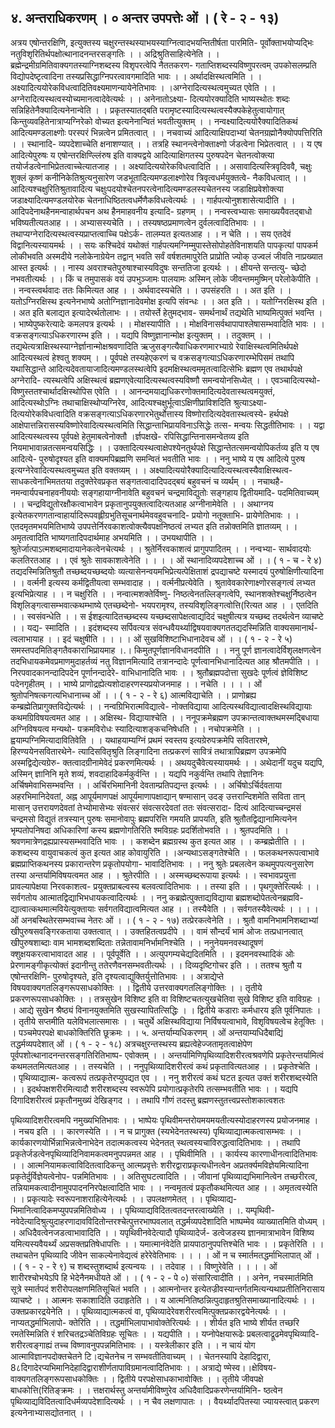 ## ४. अन्तराधिकरणम् । ० अन्तर उपपत्तेः ओं । ( रे - २ - १३)
अत्रय एषोन्तरक्षिणि, इत्युक्तस्य चक्षुरन्तस्थस्याभयस्याग्नित्वादभयन्तितीर्षता पारमिति-
पूर्वोक्ताभयोप्यद्भिः नतुविशृरितिर्थपक्षोत्थानादनन्तरसङ्गतिः । ।
अद्रिश्रुतिसाहित्येनेति । । ब्रह्मेन्द्रमीग्रमितिवाक्यगतस्याग्निशब्दस्य विशृपरत्वेपि नैततकरण-
गताप्तिशब्दस्यविष्णुपरत्वम् उपकोसलम्प्रति विद्योपदेष्टृत्वादिना तस्यप्रसिद्धाग्निपरत्वावगमादिति
भावः । । अर्थादक्षिस्थत्वमिति । । अक्ष्यादित्ययोरेकविधत्वादितिवक्ष्यमाणन्यायेनेतिभावः । ।अग्नेरादित्यस्थत्वमुच्यत एवेति । । अग्नेरादित्यस्थत्वस्योच्यमानत्वादेवेत्यर्थः । । अनेनातोऽक्ष्या-
दित्ययोरक्यादिति भाष्यस्थोतः शब्दः सन्निहितेनैक्यादित्यनेनान्वेति । । प्रकृतस्यातद्बति
परामृष्टस्यादित्यस्थत्वस्यैक्पकेहेतुत्वायोगात् किन्तुव्यवहितेनात्राप्यग्निरेको वोच्यत इत्यनेनान्वितं
भवतीत्युक्तम् । । नन्वक्ष्यादित्ययोरैक्यादितिकथं आदित्यमण्डलाक्ष्णोः परस्परं भिन्नत्वेन
प्रमितत्वात् । । नचवाच्यं आदित्याक्षिपदाभ्यां चेतनग्रह्मोनैक्योपपत्तिरिति । । स्थानादि-
व्यपदेशाच्चेति क्षनाशण्यात् । । तत्रहि स्थानन्त्वेनोक्ताक्ष्णो र्जडत्वेना भिप्रेतत्वात् । । य एष
आदित्येपुरुषः य एषोन्तरक्षिण्ल्लिंरुष इति वाक्यद्वये आदित्याक्षिगतस्य पुरुषपदेन चेतनत्वोक्त्या
तयोर्जडत्वेनाभिप्रेतत्वाच्चेत्यातजाह । । अक्ष्यादित्ययोरेकविधत्वादिति । । असावादित्यस्त्रिवृदिववै,
चक्षुः शुक्लं कृष्णं कनीनिकेतिश्रुत्यनुसारेण जडभूतादित्यमण्डलाक्ष्णोरेव त्रिवृत्वधर्मयुक्तत्वे-
नैकविधत्वात् । । आदित्यश्चक्षुरितिश्रुतावादित्य चक्षुःपदयोश्चेतनपरत्वेनादित्यमण्डलस्यचेतनस्य
जडाक्षिप्रवेशोक्त्या जडाक्ष्यादित्यमण्डलयोरेक चेतनाधिष्ठितत्वधर्मेणैकविधत्वेत्यर्थः । ।
गार्हपत्योनुशशासेत्यादीति । । आदिपदेनाथहैनमन्वाहार्थपचन अथ हैनमाहवनीय इत्यादि-
ग्रहणम् । । नन्वस्त्वभ्यासः समाख्ययैवतद्बाधो भविष्यतीत्यतआह । । अभ्यासस्यचेति । ।
तस्यषष्ठप्रमाणत्वेन दुर्वलत्वादितिभावः । । तथाप्यग्नेरादित्यस्थत्वस्यप्राप्तत्वाच्चि पक्षेऽर्क-
तालम्यत इत्यतआह । । न चेति । । सय एतदेवं विद्वानित्यस्यायमर्थः । । सयः कश्चिदेवं यथोक्तं
गार्हपत्यमग्निम्मुपास्तेसोपोहतेविनाशयति पापकृत्यां पापकर्म लोकीभवति अस्मदीये
नलोकेनाग्रेयेन तद्वान् भवति सर्वं वर्षशतमापुरेति प्राप्रोति ज्योक् उज्वलं जीवति नाप्रख्यात
आस्त इत्यर्थः । । नास्य अवराश्चतेपुरुषाश्चास्यविदुषः सन्ततिजा इत्यर्थः । । क्षीयन्ते सन्तत्यु-
च्छेदो नभवतीत्यर्थः । । किं च तमुपासकं वयं उपभुञ्जामः पालयामः अस्मिन् लोके
जीवन्तममुष्मिन् परेलोकेपीति । । नन्वस्त्वर्थवादः ततः किमित्यत आह । । अर्थवादस्यचेति । ।
उपसंहरति । । अत इति । । यतोऽग्निरक्षिस्थ इत्यनेनभाष्ये अतोग्निज्ञानादेवमोक्ष इत्यपि संवन्धः । ।
अत इति । । यतोग्निरक्षिस्थ इति । । अत इति बलाद्यत इत्यादेरर्थतोलाभः । । तयोर्स्ते हेतुमद्भाव-
समर्थनार्थं तद्यथेति भाष्यमित्पुक्तं भवन्ति । । भाष्येपुष्करेत्यादेः कमलपत्र इत्यर्थः । ।
मोक्षस्यापीति । । मोक्षविनासर्वथापापाश्लेषासम्भवादिति भावः । । वक्रसङ्गत्याऽधिकरणारम्भ इति । ।
यद्यपि विष्णुज्ञानान्मोक्ष इत्युक्तम् । । तदुक्तम् । । तद्यथेत्यत्राक्षिस्थस्याग्नेर्ज्ञानान्मोक्षश्रवणादिति
ऋजुसङ्गत्यैवाधिकरणमारभ्याग्रे रेवाक्षिस्थत्वमितिर्थपक्षे आदित्यस्थत्वं हेश्वतु शक्यम् । ।
पूर्वपक्षे तस्यहेएकरणं च वक्रसङ्गत्याऽधिकरणारम्भेपिसमं तथापि यथासिद्धान्ते आदित्यदेवतायाजादित्यमण्डलस्थत्वेपि इदमक्षिस्थत्वममृतत्वादित्सेभिः ब्रह्मण एव तथार्थपक्षे अग्नेरादि-
त्यस्थत्वेपि अक्षिस्थत्वं ब्रह्मणएवेत्यादित्यस्थत्वस्यविष्णौ समन्वयोनसिध्येत् । । एवञ्चादित्यस्थो-
विष्णुस्ततश्चार्थादक्षिस्थोपिस एवेति । । आनन्दमयाद्यधिकरणोक्तमादित्यदेवतास्थत्वमयुक्तं,
आदित्यस्थोऽग्निः तथाचाक्षिस्थोप्यग्निरेव, आदित्यश्चक्षुर्भूत्वाऽक्षिणीप्राविशदिति श्रुत्याऽक्ष्या-
दित्ययोरेकविधत्वादिति वक्रसङ्गत्याऽधिकरणारभेतुर्थोत्तास्य विष्णोरादित्यदेवतास्थत्वस्ये-
हर्थपक्षे आक्षेपात्तन्निरासस्यविष्णोरेवादित्यस्थत्वमिति सिद्धान्ताभिप्रायविनाऽसिद्धेः तत्स-
मन्वयः सिद्धतीतिभावः । । यद्वा आदित्यस्थत्वस्य पूर्वपक्षे हेतुमाबत्वेनोक्तौ ।र्ज्ञपक्षखे-
रपिसिद्धान्तिनासमन्वेतव्य इति नियमाभावान्नतत्समन्वयसिद्धिः । ।
उक्तादित्यस्थत्वाक्षेपश्येनतुर्थपक्षे सिद्धान्तेतत्समन्वयोपिकर्तव्य इति य एष आदित्ये-
पुरुषोदृश्यत इति वाक्यमपिब्रह्मणि समन्वितं भवतीति भावः । । ननु भाष्ये य एष आदित्ये पुरुष
इत्यग्नेरेवादित्यस्थत्वमुच्यत इति वक्तव्यम् । । अक्ष्यादित्ययोरैक्यादित्यादित्यस्थत्वस्यैवाक्षिस्थत्व-
साधकत्वेनाभिमततया तदुक्तेरेवप्रकृत सङ्गतत्वादादिपदद्बयं बहुवचनं च व्यर्थम् । । नचाथहै-
नमन्वार्यपचनाहवनीययोः सङ्गहायाग्नीनावेति बहुवचनं चन्द्रमाविद्युतोः सङ्गहाय द्वितीयमादि-
पदमितिवाच्यम् । । चन्द्रविद्युतोरक्षौकत्वाभावेन प्रकृतानुपयुक्तत्वादित्यतआह अग्नीनामेवेति । ।
अथाग्नय इत्येतकरणगतान्वाहार्यादिरूपवह्लीग्रभुतिसूचनार्थमेववहुवचनादि- प्रयोगो नतूक्ताभि-
प्रायेणेतिभावः । । एतदमृतमभयमितिभाष्ये उपपत्तेर्निरवकाशत्वोक्त्यैवपक्षनिष्ठत्वं लभ्यत इति
तन्नोक्तमिति ज्ञातव्यम् । । अमृतत्वादिति भाष्यगतादिपदार्थमाह अभयमिति । । उभयथापीति । ।
श्रुतेर्जात्पाऽत्मशब्दमादायानेकत्वेनचेत्यर्थः । । श्रुतेर्निरवकाशत्वं प्रागुपपादितम् । । नन्वभ्या-
सार्थवादयोः कलतिरतआह । । एवं श्रुतेः सावकाशत्वेनेति । ।
। । ओं स्थानादिव्यपदेशाच्च ओं । । ( १ - च - रे ४)
तद्यदस्मिन्नितिश्रुतौ तच्छब्दयच्छब्दयोः व्यत्यासेनन्वयमभिप्रेत्यत्पेक्षिताशं द्रपद्याचष्टे
यस्मादयं पुरुषोक्षिणीत्यादिना । । वर्त्मनी इत्यस्य कर्मद्वितीयत्वा सम्भवादाह । । वर्त्मनीप्रत्येवेति ।
श्रुतावेवकारेणाक्ष्णोरसङ्गत्वं लभ्यत इत्यभिप्रेत्याह । । न चक्षुरिति । । नन्वात्मशक्तेर्विष्णु-
निष्ठत्वेनतल्लिङ्गत्वेपि, स्थानशक्तेश्चक्षुर्निष्ठत्वेन विशृलिङ्गत्वासम्भवात्कथम्भाष्ये एतच्छब्देनो-
भयपरामृश्य, तस्यविशृलिङ्गत्वोत्ति(रित्यत आह । । एतदिति । । स्वसंवन्धेति । । स ईशइत्यादितच्छब्दस्य यच्छब्दसापेक्षत्वाद्यदिदं चक्षुषीत्यत्र यच्छब्द तदर्थत्वेन व्याचष्टे । । यद्य-
स्मादिति । । इदंशब्दस्य सर्पिवत्यत्र संवन्धवैयर्थ्याद्विषयवाक्यगततद्यदस्मिन्निति वाक्यसमानार्थ-
त्वलाभायाह । । इदं चक्षुषीति । ।
। । ओं सुखविशिष्टाभिधानादेवच ओं । । ( १ - २ - रे ५)
समस्तपदमितिङ्गतैवकाराभिप्रायमाह ।.। किमुतपूर्णज्ञानविधानदपीति । । ननु पूर्ण
ज्ञानत्वादेर्विशृलक्षणत्वेन तदभिधायकमेवप्रमाणमुदाहर्तव्यं नतु विज्ञानमित्यादि तत्रानन्दादेः
पूर्णत्वानभिधानादित्यत आह श्रौतमपीति । । निरपवादकानन्दादिपदेन पूर्णानन्दादेरे-
वाभिधानादिति भावः । । श्रुतौब्रह्मपदोत्ता सुखदेः पूर्णत्वं ज्ञेविशिष्ट पदेनगृहीतम् । । भाष्ये
प्राणोद्रह्येत्यशोदाहरणस्यप्रयोजनमाह । । नचेति । ।
। । ओं श्रुतोपनिषत्कगत्यभिधानाच्च ओं । । ( १ - २ - रे ६)
आत्मविद्याचेति । । प्राणोब्रह्य कम्ब्रह्मेतिप्रागुक्तविद्येत्यर्थः । । नन्वग्रिभिरात्मविद्यात्वे-
नोक्तविद्याया आदित्यस्थविद्यात्वादक्षिस्थविद्यायाः कथमग्रिविषयत्वमत आह । । अक्षिस्थ-
विद्यायाश्चेति । । ननूपक्रमेब्रह्मण उपक्रान्तत्वाक्तथमस्मद्बिधाया अग्निविषयत्व मन्यथो-
पक्रमविरोधः स्यादित्याशङ्कचनिषेधति । । नचोपक्रमेति । । ह्वयाम्पग्निमित्यादावितिवेति । ।
यथाहयाम्यग्निं प्रथमं स्वस्तय इत्यग्रेरुपक्रमेपि सवितारश्मे, हिरण्ययेनसवितारथेने-
त्यादिसवितृश्रुति लिङ्गादिना तत्प्रकरणं सावित्रं तथात्रापिब्रह्मण उपक्रमेपि अस्मद्विद्येत्यग्रेरु-
क्तत्वादग्रीनामेवेदं प्रकरणमित्यर्थः । । अथयदुचैवेत्यस्यायमर्थः । । अथेदानीं यदुच यद्यपि,
अस्मिन् ज्ञानिनि मृते शव्यं, शवदाहादिकर्मकुर्वन्ति । । यद्यपि नकुर्वन्ति तथापि तेज्ञानिनः
अर्चिषमेवाभिसम्भवन्ति । । अर्चिरभिमानिनी देवताम्प्रतिपद्यन्त इत्यर्थः । । अर्चिषोऽर्चिर्दवताया
अहरभिमानिदेवतां, अह्न आपूर्यमाणपक्षं आपूर्यमाणापक्षाद्यान् षण्मासान् उदङ् उत्तरान्दिशमेति
सविता तान् मासान् उत्तरायणदेवतां तेभ्योमासेभ्यः संवत्सरं संवत्सरदेवतां ततः संवत्सरादा-
दित्यं आदित्याच्चन्द्रमसं चन्द्रमसो विद्युतं तत्रस्यान् पुरुषः समानोवापुः ब्रह्मपरित्ति गमयति
प्रापयति, इति श्रुतौतद्विद्यानामित्यनेन भृम्पतोपनिषदा अधिकारिणां कस्य ब्रह्मणोगतिरिति
श्मविग्रहः प्रदर्शितोभवति । । श्रुतपदमिति । । श्रवणमात्रेणद्रह्यप्रास्यसम्भवादिति भावः । ।
कशब्देन ब्रह्मग्रस्थ कुत इत्यत आह । । कम्ब्रह्मेतीति । । कशब्दस्य वायुवाचकत्वं कुत इत्यत आह
कोवायुरिति । ।अन्यथाऽसङ्गतेश्चेति । । फलकथनरूपत्वाभावे ब्रह्मप्राप्तिकथनस्य प्रकारान्तरेण प्रकृतोपयोगा-
भावादितिभावः । । ननु श्रुतेः प्रबलत्वेन कथमुपपत्यनुसारेण तस्या अन्तर्यामिविषयत्वमत आह
। । श्रुतेरपीति । । अस्मच्छब्दरूपाया इत्यर्थः । । स्वभावप्रयुत्ता प्रावल्यापेक्षया निरवकाशत्व-
प्रयुक्तप्राबल्वस्य बलवत्वादितिभावः । । तस्या इति । । पृथगुक्तेरित्यर्थः । । सर्वगतोय
आत्मातद्विद्याभिभधायकत्वादित्यर्थः । । ननु कब्रह्मेत्पुक्ताद्यविद्याया ब्रह्मशब्दोपेतत्वेनब्रह्मवि-
द्यात्वात्कथमात्मवियेत्युक्तायाः सर्वगतविद्यात्वमित्यत आह । । तस्यैवेति । । सर्वगतस्यैवेत्यर्थः । ।
। । ओं अनबस्थितेरसम्भवाच्च नेतरः ओं । । ( १ - २ - १७)
तत्प्रेरकत्वेनेति । । श्रुतौ वामनिभामनिशब्दाभ्यां खीपुरुषसवङ्गिरकताया उक्तत्वात् । ।
उक्तहितत्वप्रदीपे । । वामं सौन्दर्यं भामं ओजः तत्प्रधानत्वात् खीपुरुषशाब्दाः वाम
भामशब्दशब्दिताः तन्नेतावामनिर्भामनिश्चेति । । ननुनेयमनवस्थादूषणं क्शुक्षयकरत्वाभावादत
आह । । पूर्वपूर्वेति । । अत्युपगम्यचेद्यदितमिति । । इदमनवस्थादिकं ओः प्रेरणामङ्गीकृत्योक्तं
इदानीन्तु ततेरणैवनसम्भवतीत्यर्थः । । दिव्यदृष्टिगोचर इति । । ततश्च श्रुतौ य एषोन्तरक्षिणि-
पुरुषोदृश्यते, इति दृश्यत्वाद्युक्तिर्युत्तोतिभावः । । अत्राद्येप्ते विषयवाक्यगतलिङ्गरूपसाधकोक्तिः
। । द्वितीये उत्तरवाक्यगतलिङ्गोक्तिः । । तृतीये प्रकरणरूपसाधकोक्तिः । । तत्रसुखेन विशिष्ट इति
वा विशिष्टचतत्युखचेतिवा सुखे विशिष्ट इति वाविग्रहः । । आद्ये सुखेन श्रैष्ठ्यं विनानयुक्तमिति
सुखस्यापितत्सिद्धिः । । द्वितीये कडाराः कर्मधारय इति पूर्वनिपातः । ।
तृतीये सप्तमीति यलेविभलात्समासः । । चतुर्थे अक्षिस्थविद्याया निर्विषयत्वाभावे,
विशृविषयत्वेच हेतूक्तिः । । पञ्चमेपरपक्षे बाधकोक्तिरिति छूक्रमः । ।
५. अन्तर्याम्यधिकरणम् । ओं अन्तयाम्यधिदैबाद्यिं तद्धर्मव्यपदेशात् ओं । ( १ - २ - १८)
अत्रचक्षुरन्तस्थस्य ब्रह्यत्वेहेज्जतामृतत्वाक्षेपेण पूर्वपशोत्थानादनन्तरसङ्गतिरितिभाष्प-
एवोक्तम् । । अन्तर्यामिणिपृथिव्यादिशरीरत्वश्रवणेपि प्रकृतेरन्तर्यामित्वं कथमलतमित्यतआह । ।
तस्यचेति । । ननुपृथिव्यादिशरीरत्वं कथं प्रकृतावित्यतआह । । प्रकृतेश्चेति । । पृथिव्याद्यात्म-
कत्वरूपं तत्प्रकृतेरप्युपद्यत एव । । ननु शरीरत्वं कथं घटत इत्यत उक्तं शरीरशब्दस्येति । ।
इदर्थपक्षशरीरमित्यादौ शरीरशब्दस्य स्वरूपेपि प्रयोगात्प्रकृतेरपि तत्सम्भवतीति भावः । । यद्यपि
दिगादिशरीरत्वं प्रकृतौनमुख्यं देखिङ्गद । । तथापि गौणं तदस्तु ब्रह्मणस्तुतत्त्वप्रस्तोशकात्वशतः

पृथिव्यादिशरीरत्वमपि नमुख्यभितिभावः । । भाष्पेयः पृथिवीमन्तरोयमयमयतीत्यस्योदाहरणस्य
प्रयोजनमाह । । नचय इति । । कारणस्येति । । न च प्रागुक्त (स्यभेदेनतस्थस्य)
पृथिव्याद्यात्मकत्वासम्भवः । । कार्यकारणयोर्भिन्नाभिन्नत्वेनाभेदेन तदात्मकत्वस्य भेदेनतत्
स्थत्वस्यचाविरुद्धत्वादितिभावः । । तथापि प्रकृतेर्जडत्वेनपृथिव्यादिनिवामकत्वमनुपपन्नमत आह
। । पृथिवीमिति । । कार्यस्य कारणाधीनत्वादितिभावः । । आत्मनियामकत्वाविदितत्वादिकन्तु
आत्मप्रवृत्तेः शरीरद्वाराप्रकृत्यधीनत्वेन अप्रतर्क्यमविज्ञेयमित्यादिना प्रकृतेर्दुर्विज्ञेयत्वेनोप-
पन्नमितिभावः । । अतिसुघटत्वादिति । । जीवानां पृथिव्याद्यभिमानित्वेन तच्छरीरत्व,
तन्नियामकत्वादीनामुपपादननिरपेक्षत्वादिति भावः । । नन्वमृतत्वं प्रकृतौकथमित्यत आह । ।
अमृतत्वस्येति । । प्रकृत्यादेः स्वरूपनाशराहित्येनेत्यर्थः । । उपलक्षणमेतत् । । पृथिव्याद्य-
भिमानित्वादिकमप्युपपन्नमितिवोध्य । । पृथिव्याद्यविदितत्वतदन्तरत्वाख्येति । ।. यम्पृथिवी-
नवेदेत्यादिश्रुत्युदाहरणादावविदितोन्तरश्चेत्पुत्तरभाष्पवलात् तद्धर्मव्यपदेशादिति भाष्पम्मेव
व्याख्यातमिति वोध्यम् । । अधिदैवत्वेनजडत्वाभावादिति । । यपृथिवीनवेदेत्यादौ पृथिव्यादेर्ज-
डत्वेजडस्य ज्ञानमात्राभावेन विशिष्य यमित्यस्यवैयर्थ्यं अप्रसक्तप्रतिषेधापत्तिः । । यमात्मानंवेदेति
प्रायपाठानुपपत्तिश्चेति भावः । । प्रकृतेरिति । । तथाचतेन पृथिव्यादि जीवेन साकल्येनावेद्यत्वं
हरेरेवेतिभावः । ।
। । ओं न च स्मार्तमतद्धर्माभिलापात् ओं । । ( १ - २ - रे ९)
च शब्दस्तुशब्दार्थ इत्यन्वयः । । तदेवाह । । विष्णुरेवेति । ।
। । ओं शारीरश्चोभयेऽपि हि भेदेनैनमधीयते ओं । । ( १ - २ - पे ०)
संसारित्वादीति । । अनेन, नचस्मार्तमिति सूत्रे स्मार्तपदं शरीरोपलक्षणमितिसूचितं भवति । ।
आत्मनोन्तर इत्येतज्रीवस्यान्तर्गतमित्यन्यथाप्रतीतिनिरासाय व्याचष्टे । । आत्मनः सकाशादिति
उदाहृतेति । । य आत्मनितिष्ठन्नित्पुदाहृतश्रुतिसमाख्यानादित्यर्थः । । उक्तप्रकारद्रयेनेति । ।
पृथिव्याद्यात्मकत्वं वा, पृथिव्यादेरेवशरीरत्वमित्पुक्तप्रकारद्वयेनेत्यर्थः । । नाप्यतद्धर्माभिलापो-
क्तेरिति । । तद्धर्माभिलापाभावोक्तेरित्यर्थः । । शीर्यत इति भाष्ये शीर्यत तच्छरि रमतेस्मिन्निति रं
शरिचतद्रञ्चेतिविग्रहः सूचितः । । यद्यपीति । । यप्नोपेक्षयारूढेः प्रबलत्वाद्रूढमेवपृथिव्यादि-
शरीरत्वङ्गाह्यं तच्च विष्णावनुपपन्नमितिभावः । । यस्त्रेलीकार इति । । न चायं योग
आत्माविज्ञानपदोक्तचेतने टि।द्यचेतनेच न सम्भवतीतिवाच्यम् । । चेतनस्यापि देहादिद्वारा,
8८दिगादेरप्यभिमानिदेहादिद्वाराशीर्णतापाविग्रमानत्वादितिभावः । । अत्राद्ये ण्मेस्व।।क्षेविषय-
वाक्यगतलिङ्गरूपसाधकोक्तिः । । द्वितीये परपक्षेसाधकाभावोक्तिः । । तृतीये जीवपक्षे
बाधकोत्ति(रितिङ्क्रमः । । त्तक्षरार्थस्तु अन्तर्यामीविष्णुरेव अधिदैवादिप्रकरणेन्तर्यामिनि-
ष्ठत्वेन पृथिव्याद्यविदितत्वादिधर्मव्यपदेशादित्यर्थः । । न चैव लक्षणापातः । । वैयर्थ्यादपितस्या
ज्यायस्त्वात् प्रकरण इत्यनेनाभ्यासद्योतनात् । ।
 